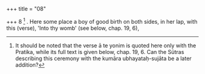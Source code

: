 +++
title = "08"

+++
8 [^3] . Here some place a boy of good birth on both sides, in her lap, with this (verse), 'Into thy womb' (see below, chap. 19, 6),


[^3]:  It should be noted that the verse ā te yonim is quoted here only with the Pratika, while its full text is given below, chap. 19, 6. Can the Sūtras describing this ceremony with the kumāra ubhayataḥ-sujāta be a later addition?
